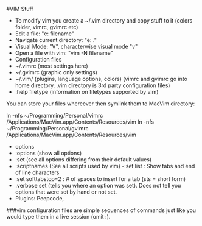 #VIM Stuff

- To modify vim you create a ~/.vim directory and copy stuff to it (colors folder, vimrc, gvimrc etc)
- Edit a file: "e: filename"
- Navigate current directory: "e: ."
- Visual Mode: "V", characterwise visual mode "v"
- Open a file with vim: "vim -N filename"
- Configuration files
 - ~/.vimrc (most settings here)
 - ~/.gvimrc (graphic only settings)
 - ~/.vim/ (plugins, language options, colors)
  (vimrc and gvimrc go into home directory.  .vim directory is 3rd party configuration files)
 - :help filetype (information on filetypes supported by vim)

  You can store your files whereever then symlink them to MacVim directory:

  ln -nfs ~/Programming/Personal/vimrc /Applications/MacVim.app/Contents/Resources/vim
  ln -nfs ~/Programming/Personal/gvimrc /Applications/MacVim.app/Contents/Resources/vim

  - options
   - :options (show all options)
   - :set (see all options differing from their default values)
   - :scriptnames (See all scripts used by vim)
   -:set list : Show tabs and end of line characters
   - :set softtabstop=2 : # of spaces to insert for a tab (sts = short form)
   - :verbose set <optionname> (tells you where an option was set).  Does not tell you options that were set by hand or not set.
   - Plugins:  Peepcode, 
   
###vim configuration files are simple sequences of commands just like you would type them in a live session (omit :).

